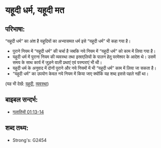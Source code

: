 # यहूदी धर्म, यहूदी मत #

## परिभाषा: ##

“यहूदी धर्म” का अंश है यहूदियों का अभ्यासमत धर्म इसे “यहूदी धर्म” भी कहा गया है।

* पुराने नियम में “यहूदी धर्म” की चर्चा है जबकि नये नियम में “यहूदी धर्म” को काम में लिया गया है।
* यहूदी धर्म में पुराना नियम की व्यवस्था तथा इस्राएलियों के पालन हेतु परमेश्वर के आदेश थे। उसमें समय के साथ कार्य में जुड़ने वाली प्रथाएं एवं परम्पराएं भी थी।
* यहूदी धर्म के अनुवाद में दोनों पुराने और नये नियमों में भी “यहूदी धर्म” काम में लिया जा सकता है।
* “यहूदी धर्म” का उपयोग केवल नये नियम में किया जाए क्योंकि यह शब्द इससे पहले नहीं था।

(यह भी देखें: [यहूदी](../kt/jew.md), [व्यवस्था](../kt/lawofmoses.md))

## बाइबल सन्दर्भ: ##

* [गलातियों 01:13-14](rc://hi/tn/help/gal/01/13)

## शब्द तथ्य: ##

* Strong's: G2454
